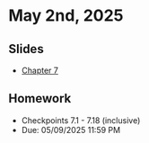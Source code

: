 # May 2nd, 2025

## Slides
- [Chapter 7](../Slides/Chapter07.pdf)

## Homework
  
- Checkpoints 7.1 - 7.18 (inclusive)
- Due: 05/09/2025 11:59 PM 